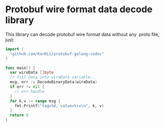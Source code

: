 # Protobuf wire format data decode library

This library can decode protobuf wire format data without any .proto file, just:
```go
import (
  "github.com/KarKLi/protobuf-golang-codec"
)

func main() {
  var wireData []byte
  // fill data into wireData variable...
  msg, err := DecodeBinaryData(wireData)
  if err != nil {
    // err handle
  }
  for k,v := range msg {
    fmt.Printf("tag=%d, value=%+v\n", k, v)
  }
  return 0
}
